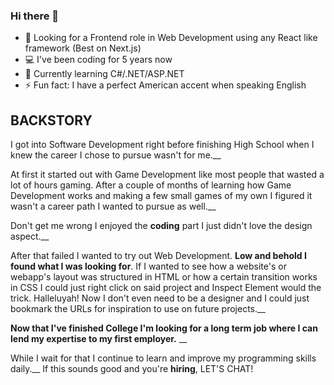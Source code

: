 ### Hi there 👋

- 🔭 Looking for a Frontend role in Web Development using any React like framework (Best on Next.js) 
- 💻 I've been coding for 5 years now
- 🌱 Currently learning C#/.NET/ASP.NET
- ⚡ Fun fact: I have a perfect American accent when speaking English


## BACKSTORY
I got into Software Development right before finishing High School when I knew the career I chose to pursue wasn't for me.__

At first it started out with Game Development like most people that wasted a lot of hours gaming. After a couple of months of learning how Game Development works and making a few small games of my own I figured it wasn't a career path I wanted to pursue as well.__

Don't get me wrong I enjoyed the **coding** part I just didn't love the design aspect.__

After that failed I wanted to try out Web Development. **Low and behold I found what I was looking for**. If I wanted to see how a website's or webapp's layout was structured in HTML or how a certain transition works in CSS I could just right click on said project and Inspect Element would the trick. Halleluyah! Now I don't even need to be a designer and I could just bookmark the URLs for inspiration to use on future projects.__

**Now that I've finished College I'm looking for a long term job where I can lend my expertise to my first employer.** __

While I wait for that I continue to learn and improve my programming skills daily.__
If this sounds good and you're **hiring**, LET'S CHAT!

<!--
**Yekna/Yekna** is a ✨ _special_ ✨ repository because its `README.md` (this file) appears on your GitHub profile.

Here are some ideas to get you started:

- 🔭 I’m currently working on ...
- 🌱 I’m currently learning ...
- 👯 I’m looking to collaborate on ...
- 🤔 I’m looking for help with ...
- 💬 Ask me about ...
- 📫 How to reach me: ...
- 😄 Pronouns: ...
- ⚡ Fun fact: ...
-->
